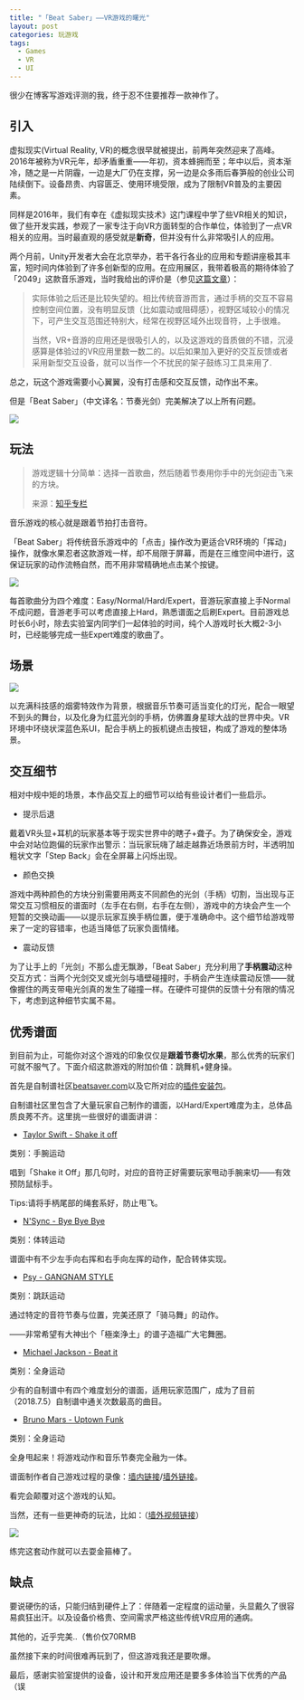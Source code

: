 ```yaml
---
title: "「Beat Saber」——VR游戏的曙光"
layout: post
categories: 玩游戏
tags:
  - Games
  - VR
  - UI
---
```


很少在博客写游戏评测的我，终于忍不住要推荐一款神作了。

<!-- more -->

## 引入

虚拟现实(Virtual Reality, VR)的概念很早就被提出，前两年突然迎来了高峰。2016年被称为VR元年，却矛盾重重——年初，资本蜂拥而至；年中以后，资本渐冷，随之是一片阴霾，一边是大厂仍在支撑，另一边是众多雨后春笋般的创业公司陆续倒下。设备昂贵、内容匮乏、使用环境受限，成为了限制VR普及的主要因素。

同样是2016年，我们有幸在《虚拟现实技术》这门课程中学了些VR相关的知识，做了些开发实践，参观了一家专注于向VR方面转型的合作单位，体验到了一点VR相关的应用。当时最直观的感受就是**新奇**，但并没有什么非常吸引人的应用。

两个月前，Unity开发者大会在北京举办，若干各行各业的应用和专题讲座极其丰富，短时间内体验到了许多创新型的应用。在应用展区，我带着极高的期待体验了「2049」这款音乐游戏，当时我给出的评价是（参见[这篇文章](https://leohope.com/%E5%81%9A%E7%AC%94%E8%AE%B0/2018/05/11/Unite-Beijing-2018-1/)）：

> 实际体验之后还是比较失望的。相比传统音游而言，通过手柄的交互不容易控制空间位置，没有明显反馈（比如震动或阻碍感），视野区域较小的情况下，可产生交互范围还特别大，经常在视野区域外出现音符，上手很难。
>
> 当然，VR+音游的应用还是很吸引人的，以及这游戏的音质做的不错，沉浸感算是体验过的VR应用里数一数二的。以后如果加入更好的交互反馈或者采用新型交互设备，就可以当作一个不扰民的架子鼓练习工具来用了.

总之，玩这个游戏需要小心翼翼，没有打击感和交互反馈，动作出不来。

但是「Beat Saber」（中文译名：节奏光剑）完美解决了以上所有问题。

![](http://ohn6qfqhe.bkt.clouddn.com/beatsaber1-1.jpg)

## 玩法

> 游戏逻辑十分简单：选择一首歌曲，然后随着节奏用你手中的光剑迎击飞来的方块。
>
> 来源：[知乎专栏](https://zhuanlan.zhihu.com/p/36332642)

音乐游戏的核心就是跟着节拍打击音符。

「Beat Saber」将传统音乐游戏中的「点击」操作改为更适合VR环境的「挥动」操作，就像水果忍者这款游戏一样，却不局限于屏幕，而是在三维空间中进行，这保证玩家的动作流畅自然，而不用非常精确地点击某个按键。

![](http://ohn6qfqhe.bkt.clouddn.com/beatsaber1-2.jpg)

每首歌曲分为四个难度：Easy/Normal/Hard/Expert，音游玩家直接上手Normal不成问题，音游老手可以考虑直接上Hard，熟悉谱面之后刷Expert。目前游戏总时长6小时，除去实验室内同学们一起体验的时间，纯个人游戏时长大概2-3小时，已经能够完成一些Expert难度的歌曲了。

## 场景

![](http://ohn6qfqhe.bkt.clouddn.com/beatsaber1-3.jpg)

以充满科技感的烟雾特效作为背景，根据音乐节奏可适当变化的灯光，配合一眼望不到头的舞台，以及化身为红蓝光剑的手柄，仿佛置身星球大战的世界中央。VR环境中环绕状深蓝色系UI，配合手柄上的扳机键点击按钮，构成了游戏的整体场景。

## 交互细节

相对中规中矩的场景，本作品交互上的细节可以给有些设计者们一些启示。

* 提示后退

戴着VR头显+耳机的玩家基本等于现实世界中的瞎子+聋子。为了确保安全，游戏中会对站位跑偏的玩家作出警示：当玩家玩嗨了越走越靠近场景前方时，半透明加粗状文字「Step Back」会在全屏幕上闪烁出现。

* 颜色交换

游戏中两种颜色的方块分别需要用两支不同颜色的光剑（手柄）切割，当出现与正常交互习惯相反的谱面时（左手在右侧，右手在左侧），游戏中的方块会产生一个短暂的交换动画——以提示玩家互换手柄位置，便于准确命中。这个细节给游戏带来了一定的容错率，也适当降低了玩家负面情绪。

* 震动反馈

为了让手上的「光剑」不那么虚无飘渺，「Beat Saber」充分利用了**手柄震动**这种交互方式：当两个光剑交叉或光剑与墙壁碰撞时，手柄会产生连续震动反馈——就像握住的两支带电光剑真的发生了碰撞一样。在硬件可提供的反馈十分有限的情况下，考虑到这种细节实属不易。

## 优秀谱面

到目前为止，可能你对这个游戏的印象仅仅是**跟着节奏切水果**，那么优秀的玩家们可就不服气了。下面介绍这款游戏的附加价值：跳舞机+健身操。

首先是自制谱社区[beatsaver.com](https://beatsaver.com/)以及它所对应的[插件安装包](https://github.com/Umbranoxio/BeatSaberModInstaller)。

自制谱社区里包含了大量玩家自己制作的谱面，以Hard/Expert难度为主，总体品质良莠不齐。这里挑一些很好的谱面讲讲：

* [Taylor Swift - Shake it off](https://beatsaver.com/details.php?id=1216)

类别：手腕运动

唱到「Shake it Off」那几句时，对应的音符正好需要玩家甩动手腕来切——有效预防鼠标手。

Tips:请将手柄尾部的绳套系好，防止甩飞。

* [N'Sync - Bye Bye Bye](https://beatsaver.com/details.php?id=664)

类别：体转运动

谱面中有不少左手向右挥和右手向左挥的动作，配合转体实现。

- [Psy - GANGNAM STYLE](https://beatsaver.com/details.php?id=517)

类别：跳跃运动

通过特定的音符节奏与位置，完美还原了「骑马舞」的动作。

——非常希望有大神出个「極楽浄土」的谱子造福广大宅舞圈。

* [Michael Jackson - Beat it](https://beatsaver.com/details.php?id=811)

类别：全身运动

少有的自制谱中有四个难度划分的谱面，适用玩家范围广，成为了目前（2018.7.5）自制谱中通关次数最高的曲目。

- [Bruno Mars - Uptown Funk](https://beatsaver.com/details.php?id=1962)

类别：全身运动

全身甩起来！将游戏动作和音乐节奏完全融为一体。

谱面制作者自己游戏过程的录像：[墙内链接](https://www.bilibili.com/video/av25520951)/[墙外链接](https://www.youtube.com/watch?v=6TYji_Klr9I&feature=youtu.be)。

看完会颠覆对这个游戏的认知。

当然，还有一些更神奇的玩法，比如：（[墙外视频链接](https://www.youtube.com/watch?v=Gx9q014KEcw)）

![](http://ohn6qfqhe.bkt.clouddn.com/beatsaber1-4.gif)

练完这套动作就可以去耍金箍棒了。

## 缺点

要说硬伤的话，只能归结到硬件上了：伴随着一定程度的运动量，头显戴久了很容易疯狂出汗。以及设备价格贵、空间需求严格这些传统VR应用的通病。

其他的，近乎完美..（售价仅70RMB

虽然接下来的时间很难再玩到了，但这游戏我还是要吹爆。



最后，感谢实验室提供的设备，设计和开发应用还是要多多体验当下优秀的产品（误